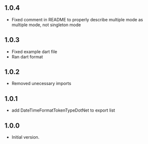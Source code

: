 ## 1.0.4
- Fixed comment in README to properly describe multiple mode as multiple mode, not singleton mode  

## 1.0.3
- Fixed example dart file 
- Ran dart format

## 1.0.2
- Removed unecessary imports

## 1.0.1
- add DateTimeFormatTokenTypeDotNet to export list

## 1.0.0

- Initial version.

